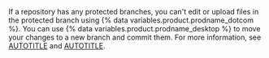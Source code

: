 If a repository has any protected branches, you can't edit or upload files in the protected branch using {% data variables.product.prodname_dotcom %}. You can use {% data variables.product.prodname_desktop %} to move your changes to a new branch and commit them. For more information, see [AUTOTITLE](/repositories/configuring-branches-and-merges-in-your-repository/managing-protected-branches/about-protected-branches) and [AUTOTITLE](/desktop/making-changes-in-a-branch/committing-and-reviewing-changes-to-your-project-in-github-desktop).
